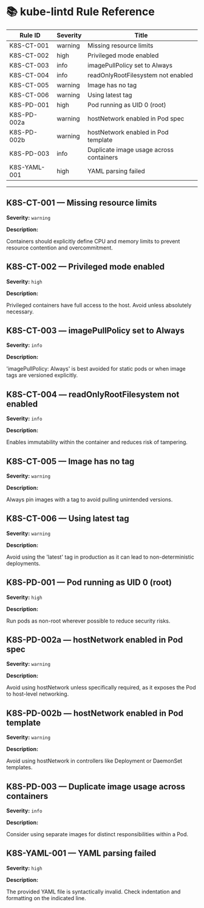 # 📚 kube-lintd Rule Reference

| Rule ID | Severity | Title |
|---------|----------|-------|
| K8S-CT-001 | warning | Missing resource limits |
| K8S-CT-002 | high | Privileged mode enabled |
| K8S-CT-003 | info | imagePullPolicy set to Always |
| K8S-CT-004 | info | readOnlyRootFilesystem not enabled |
| K8S-CT-005 | warning | Image has no tag |
| K8S-CT-006 | warning | Using latest tag |
| K8S-PD-001 | high | Pod running as UID 0 (root) |
| K8S-PD-002a | warning | hostNetwork enabled in Pod spec |
| K8S-PD-002b | warning | hostNetwork enabled in Pod template |
| K8S-PD-003 | info | Duplicate image usage across containers |
| K8S-YAML-001 | high | YAML parsing failed |

---
## K8S-CT-001 — Missing resource limits
**Severity:** `warning`

**Description:**

Containers should explicitly define CPU and memory limits to prevent resource contention and overcommitment.

## K8S-CT-002 — Privileged mode enabled
**Severity:** `high`

**Description:**

Privileged containers have full access to the host. Avoid unless absolutely necessary.

## K8S-CT-003 — imagePullPolicy set to Always
**Severity:** `info`

**Description:**

'imagePullPolicy: Always' is best avoided for static pods or when image tags are versioned explicitly.

## K8S-CT-004 — readOnlyRootFilesystem not enabled
**Severity:** `info`

**Description:**

Enables immutability within the container and reduces risk of tampering.

## K8S-CT-005 — Image has no tag
**Severity:** `warning`

**Description:**

Always pin images with a tag to avoid pulling unintended versions.

## K8S-CT-006 — Using latest tag
**Severity:** `warning`

**Description:**

Avoid using the 'latest' tag in production as it can lead to non-deterministic deployments.

## K8S-PD-001 — Pod running as UID 0 (root)
**Severity:** `high`

**Description:**

Run pods as non-root wherever possible to reduce security risks.

## K8S-PD-002a — hostNetwork enabled in Pod spec
**Severity:** `warning`

**Description:**

Avoid using hostNetwork unless specifically required, as it exposes the Pod to host-level networking.

## K8S-PD-002b — hostNetwork enabled in Pod template
**Severity:** `warning`

**Description:**

Avoid using hostNetwork in controllers like Deployment or DaemonSet templates.

## K8S-PD-003 — Duplicate image usage across containers
**Severity:** `info`

**Description:**

Consider using separate images for distinct responsibilities within a Pod.

## K8S-YAML-001 — YAML parsing failed
**Severity:** `high`

**Description:**

The provided YAML file is syntactically invalid. Check indentation and formatting on the indicated line.

